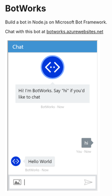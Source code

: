 # BotWorks
Build a bot in Node.js on Microsoft Bot Framework.

Chat with this bot at [botworks.azurewebsites.net](https://botworks.azurewebsites.net) 

![ChatTest](/images/ChatTestHello.PNG)
